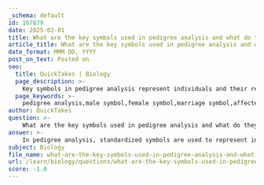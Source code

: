 ```yaml
---
_schema: default
id: 167879
date: 2025-02-01
title: What are the key symbols used in pedigree analysis and what do they represent?
article_title: What are the key symbols used in pedigree analysis and what do they represent?
date_format: MMM DD, YYYY
post_on_text: Posted on
seo:
  title: QuickTakes | Biology
  page_description: >-
    Key symbols in pedigree analysis represent individuals and their relationships, tracking the inheritance of traits and genetic disorders.
  page_keywords: >-
    pedigree analysis,male symbol,female symbol,marriage symbol,affected individual,carrier symbol,deceased individual,unknown sex symbol,twins symbol,genetic disorders
author: QuickTakes
question: >-
    What are the key symbols used in pedigree analysis and what do they represent?
answer: >-
    In pedigree analysis, standardized symbols are used to represent individuals and their relationships, as well as to indicate the presence of specific traits or genetic disorders. Here are the key symbols commonly used in pedigree charts and their meanings:\n\n1. **Male**: Represented by a square.\n2. **Female**: Represented by a circle.\n3. **Marriage**: A horizontal line connecting a square and a circle indicates a marriage or union between a male and female.\n4. **Affected Male**: A shaded square indicates a male who expresses the trait or disorder.\n5. **Affected Female**: A shaded circle indicates a female who expresses the trait or disorder.\n6. **Carrier**: A circle or square with a dot inside signifies an individual who is a carrier of a trait (typically seen in autosomal recessive conditions) but does not express it.\n7. **Deceased Individual**: A square or circle with a line running through it indicates that the individual is deceased.\n8. **Unknown Sex**: A diamond shape is sometimes used to represent an individual of unknown sex.\n9. **Twins**: Identical twins are represented by connecting two shaded or unshaded circles or squares with a vertical line, while fraternal twins are represented by two circles or squares connected by a horizontal line.\n\nThese symbols help in visualizing family relationships and the inheritance patterns of traits or disorders across generations, making it easier to analyze genetic information. Understanding these symbols is crucial for interpreting pedigree charts effectively and for conducting genetic analysis.
subject: Biology
file_name: what-are-the-key-symbols-used-in-pedigree-analysis-and-what-do-they-represent.md
url: /learn/biology/questions/what-are-the-key-symbols-used-in-pedigree-analysis-and-what-do-they-represent
score: -1.0
---
```


&nbsp;
